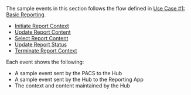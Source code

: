 The sample events in this section follows the flow defined in [Use Case #1: Basic Reporting](volume-1.html#1xx421-use-case-1-basic-reporting).

- [Initiate Report Context](open_study_for_reporting.html)
- [Update Report Content](update_study_with_measurement.html)
- [Select Report Content](select_study_and_observation.html)
- [Update Report Status](update_report_status.html)
- [Terminate Report Context](close_study_after_signoff.html)

Each event shows the following:
- A sample event sent by the PACS to the Hub
- A sample event sent by the Hub to the Reporting App
- The context and content maintained by the Hub